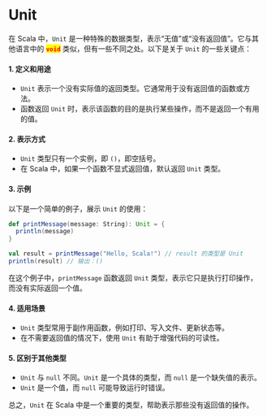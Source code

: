 # Unit

在 Scala 中，`Unit` 是一种特殊的数据类型，表示“无值”或“没有返回值”。它与其他语言中的 <mark style="color:red;">**`void`**</mark> 类似，但有一些不同之处。以下是关于 `Unit` 的一些关键点：

#### 1. 定义和用途

* `Unit` 表示一个没有实际值的返回类型。它通常用于没有返回值的函数或方法。
* 函数返回 `Unit` 时，表示该函数的目的是执行某些操作，而不是返回一个有用的值。

#### 2. 表示方式

* `Unit` 类型只有一个实例，即 `()`，即空括号。
* 在 Scala 中，如果一个函数不显式返回值，默认返回 `Unit` 类型。

#### 3. 示例

以下是一个简单的例子，展示 `Unit` 的使用：

```scala
def printMessage(message: String): Unit = {
  println(message)
}

val result = printMessage("Hello, Scala!") // result 的类型是 Unit
println(result) // 输出：()
```

在这个例子中，`printMessage` 函数返回 `Unit` 类型，表示它只是执行打印操作，而没有实际返回一个值。

#### 4. 适用场景

* `Unit` 类型常用于副作用函数，例如打印、写入文件、更新状态等。
* 在不需要返回值的情况下，使用 `Unit` 有助于增强代码的可读性。

#### 5. 区别于其他类型

* `Unit` 与 `null` 不同。`Unit` 是一个具体的类型，而 `null` 是一个缺失值的表示。
* `Unit` 是一个值，而 `null` 可能导致运行时错误。

总之，`Unit` 在 Scala 中是一个重要的类型，帮助表示那些没有返回值的操作。
